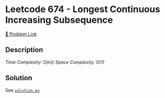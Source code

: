 # Leetcode 674 - Longest Continuous Increasing Subsequence

[🔗 Problem Link](https://leetcode.com/problems/longest-continuous-increasing-subsequence/)

## Description

*Time Complexity: O(n))
Space Complexity: O(1)*

## Solution

See [`solution.py`](solution.py)
